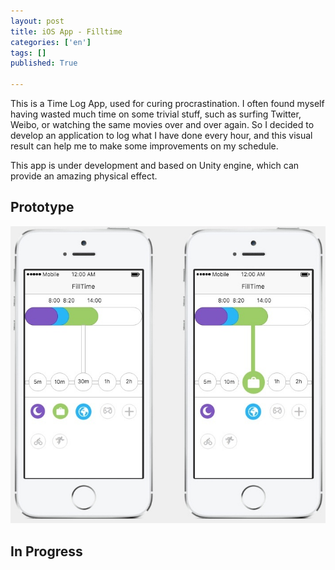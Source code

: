 ```yaml
---
layout: post
title: iOS App - Filltime
categories: ['en']
tags: []
published: True

---
```


This is a Time Log App, used for curing procrastination. I often found myself having wasted much time on some trivial stuff, such as surfing Twitter, Weibo, or watching the same movies over and over again. So I decided to develop an application to log what I have done every hour, and this visual result can help me to make some improvements on my schedule.

This app is under development and based on Unity engine, which can provide an amazing physical effect.

## Prototype

![](https://raw.githubusercontent.com/hectorguo/blog-imgs/master/img/20190608213605.png)

## In Progress
